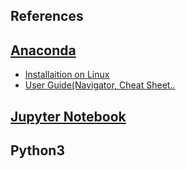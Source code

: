 ## References

## [Anaconda](https://www.anaconda.com/products/individual)
<ul>
  <li><a href="https://docs.anaconda.com/anaconda/install/linux/">Installaition on Linux</a></li>
  
  <li><a href="https://docs.anaconda.com/anaconda/user-guide/">User Guide(Navigator, Cheat Sheet..</a></li>
</ul>

## [Jupyter Notebook](https://jupyter-notebook.readthedocs.io/en/stable/notebook.html#)

## Python3

